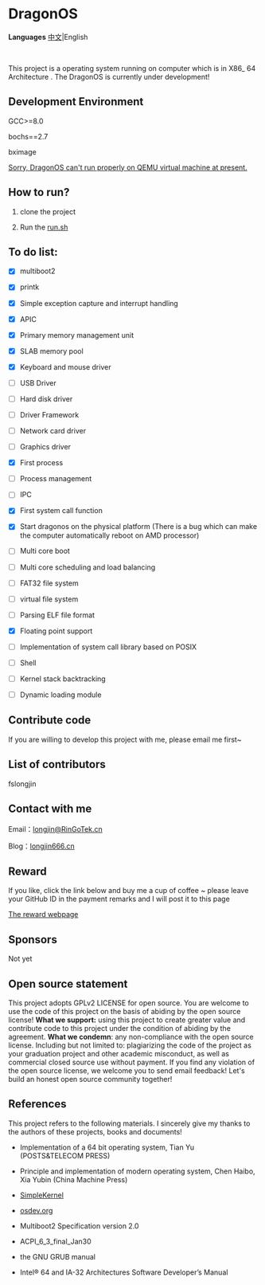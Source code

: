 # DragonOS

**Languages** [中文](README.md)|English

&nbsp;

This project is a operating system running on computer which is in X86_ 64 Architecture . The DragonOS is currently under development!

## Development Environment

GCC>=8.0

bochs==2.7

bximage

<u>Sorry, DragonOS can't run properly on QEMU virtual machine at present.</u>

## How to run?

1. clone the project

2. Run the <u>run.sh</u> 

## To do list:

- [x] multiboot2

- [x] printk

- [x] Simple exception capture and interrupt handling

- [x] APIC

- [x] Primary memory management unit

- [x] SLAB memory pool

- [x] Keyboard and mouse driver

- [ ] USB Driver

- [ ] Hard disk driver

- [ ] Driver Framework

- [ ] Network card driver

- [ ] Graphics driver

- [x] First process

- [ ] Process management

- [ ] IPC

- [x] First system call function

- [x] Start dragonos on the physical platform (There is a bug which can make the computer automatically reboot on AMD processor)

- [ ] Multi core boot

- [ ] Multi core scheduling and load balancing

- [ ] FAT32 file system

- [ ] virtual file system

- [ ] Parsing ELF file format

- [x] Floating point support

- [ ] Implementation of system call library based on POSIX

- [ ] Shell

- [ ] Kernel stack backtracking

- [ ] Dynamic loading module

## Contribute code

If you are willing to develop this project with me, please email me first~

## List of contributors

fslongjin

## Contact with me

Email：longjin@RinGoTek.cn

Blog：[longjin666.cn](https://longjin666.cn)

## Reward

If you like, click the link below and buy me a cup of coffee ~ please leave your GitHub ID in the payment remarks and I will post it to this page

[The reward webpage](https://longjin666.cn/?page_id=54)

## Sponsors

Not yet

## Open source statement

This project adopts GPLv2 LICENSE for open source. You are welcome to use the code of this project on the basis of abiding by the open source license!
**What we support:** using this project to create greater value and contribute code to this project under the condition of abiding by the agreement.
**What we condemn**: any non-compliance with the open source license. Including but not limited to: plagiarizing the code of the project as your graduation project and other academic misconduct, as well as commercial closed source use without payment.
If you find any violation of the open source license, we welcome you to send email feedback! Let's build an honest open source community together!

## References

This project refers to the following materials. I sincerely give my thanks to the authors of these projects, books and documents!

- Implementation of a 64 bit operating system, Tian Yu (POSTS&TELECOM  PRESS)

- Principle and implementation of modern operating system, Chen Haibo, Xia Yubin (China Machine Press)

- [SimpleKernel](https://github.com/Simple-XX/SimpleKernel)

- [osdev.org](https://wiki.osdev.org/Main_Page)

- Multiboot2 Specification version 2.0

- ACPI_6_3_final_Jan30

- the GNU GRUB manual

- Intel® 64 and IA-32 Architectures Software Developer’s Manual
